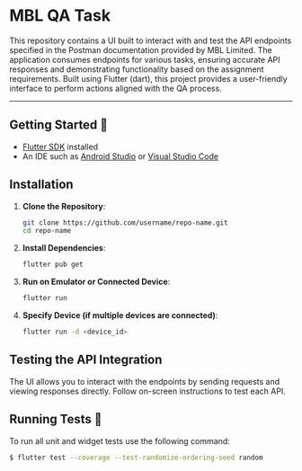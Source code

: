 # MBL QA Task

This repository contains a UI built to interact with and test the API endpoints specified in the Postman documentation provided by MBL Limited. The application consumes endpoints for various tasks, ensuring accurate API responses and demonstrating functionality based on the assignment requirements. Built using Flutter (dart), this project provides a user-friendly interface to perform actions aligned with the QA process.

---

## Getting Started 🚀

- [Flutter SDK](https://flutter.dev/docs/get-started/install) installed
- An IDE such as [Android Studio](https://developer.android.com/studio) or [Visual Studio Code](https://code.visualstudio.com/)


## Installation

1. **Clone the Repository**:
   ```bash
   git clone https://github.com/username/repo-name.git
   cd repo-name
   
2. **Install Dependencies**:
   ```bash
   flutter pub get

3. **Run on Emulator or Connected Device**:
   ```bash
   flutter run
   
4. **Specify Device (if multiple devices are connected)**:
   ```bash
   flutter run -d <device_id>

## Testing the API Integration
The UI allows you to interact with the endpoints by sending requests and viewing responses directly. Follow on-screen instructions to test each API.

## Running Tests 🧪

To run all unit and widget tests use the following command:

```sh
$ flutter test --coverage --test-randomize-ordering-seed random
```
